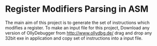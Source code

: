 # Register Modifiers Parsing in ASM

The main aim of this project is to generate the set of instructions which modifies a register.
To make an input file for this project,
Download any version of OllyDebugger from http://www.ollydbg.de/
drag and drop any 32bit exe in application and copy set of instructions into a input file.

